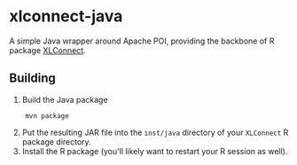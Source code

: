 xlconnect-java
==============

A simple Java wrapper around Apache POI, providing the backbone of R package [XLConnect](https://github.com/miraisolutions/xlconnect).

## Building

1. Build the Java package
```
    mvn package
```
2. Put the resulting JAR file into the `inst/java` directory of your `XLConnect` R package directory.
3. Install the R package (you'll likely want to restart your R session as well). 
